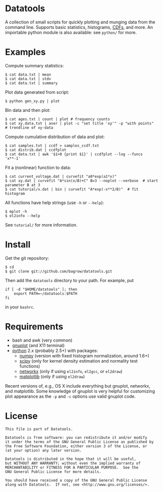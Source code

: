 Datatools
=========

A collection of small scripts for quickly plotting and munging data from the
command line.  Supports basic statistics, histograms, [CDFs][], and more.  An
importable python module is also available: see `python/` for more.


Examples
========

Compute summary statistics:

    $ cat data.txt | mean
    $ cat data.txt | stdv
    $ cat data.txt | summary

Plot data generated from script:

    $ python gen_xy.py | plot

Bin data and then plot:

    $ cat ages.txt | count | plot # frequency counts
    $ cat xy.data.txt | aver | plot -c "set title 'xy'" -p "with points"  # trendline of xy-data

Compute cumulative distribution of data and plot:

    $ cat samples.txt | ccdf > samples_ccdf.txt
    $ cat distrib.dat | ccdfplot
    $ cat data.txt | awk '$1>0 {print $1}' | ccdfplot --log --funcs 'x**-1'

Fit a (nonlinear) function to data:

    $ cat current_voltage.dat | curvefit "a0*exp(a1*x)"
    $ cat xy.dat | curvefit "A*sin(x/B)+C" B=3 --noplot --verbose  # start parameter B at 3
    $ cat tutorial/x.dat | bin | curvefit "A*exp(-x**2/B)"  # fit histogram

All functions have help strings (use `-h` or `--help`):

    $ mplot -h
    $ el2info --help

See `tutorial/` for more information.

Install
=======

Get the git repository:

    $ cd
    $ git clone git://github.com/bagrow/datatools.git

Then add the `datatools` directory to your path.  For example, put

    if [ -d "$HOME/datatools" ]; then
        export PATH=~/datatools:$PATH
    fi

in your `bashrc`.


Requirements
============

* bash and awk (very common)
* [gnuplot][] (and X11 terminal)
* [python][] 2.x (probably 2.5+) with packages:
    - [numpy][] (version with fixed histogram normalization, around 1.6+)
    - [scipy][] (only for kernel density estimation and normality test functions)
    - [networkx][] (only if using `el2info`, `el2gcc`, or `el2draw`)
    - [matplotlib][] (only if using `el2draw`)

Recent versions of, e.g., OS X include everything but gnuplot, networkx, and
matplotlib.  Some knowledge of gnuplot is very helpful for customizing plot
appearance as the `-p` and `-c` options use valid gnuplot code.


License
=======
    
    This file is part of Datatools.
    
    Datatools is free software: you can redistribute it and/or modify
    it under the terms of the GNU General Public License as published by
    the Free Software Foundation, either version 3 of the License, or
    (at your option) any later version.
    
    Datatools is distributed in the hope that it will be useful,
    but WITHOUT ANY WARRANTY; without even the implied warranty of
    MERCHANTABILITY or FITNESS FOR A PARTICULAR PURPOSE.  See the
    GNU General Public License for more details.
    
    You should have received a copy of the GNU General Public License
    along with Datatools.  If not, see <http://www.gnu.org/licenses/>.


[CDFs]:       http://en.wikipedia.org/wiki/Empirical_distribution_function
[numpy]:      http://numpy.scipy.org/
[scipy]:      http://www.scipy.org/
[python]:     http://python.org/
[gnuplot]:    http://www.gnuplot.info/
[networkx]:   http://networkx.lanl.gov
[matplotlib]: http://matplotlib.sourceforge.net

